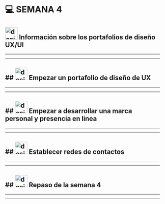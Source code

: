 # :computer: SEMANA 4

 ## <img width="40" height="40" src="https://img.icons8.com/cute-clipart/40/design.png" alt="design"/> Información sobre los portafolios de diseño UX/UI

---
---

 ## ## <img width="40" height="40" src="https://img.icons8.com/cute-clipart/40/design.png" alt="design"/> Empezar un portafolio de diseño de UX

---
---

 ## ## <img width="40" height="40" src="https://img.icons8.com/cute-clipart/40/design.png" alt="design"/> Empezar a desarrollar una marca personal y presencia en linea

---
---

 ## ## <img width="40" height="40" src="https://img.icons8.com/cute-clipart/40/design.png" alt="design"/> Establecer redes de contactos

 ---
 ---

 ## ## <img width="40" height="40" src="https://img.icons8.com/cute-clipart/40/design.png" alt="design"/>  Repaso de la semana 4


 ---
 ---
